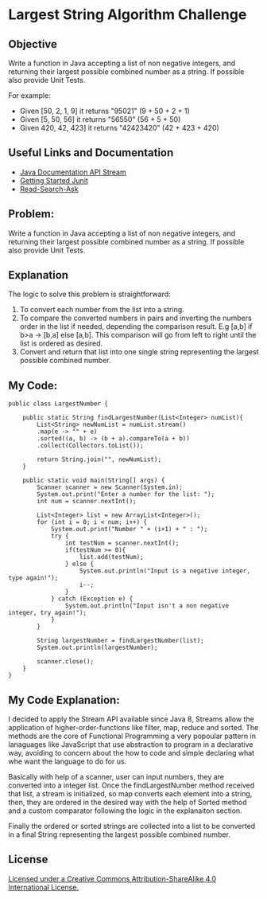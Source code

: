 # Largest String Algorithm Challenge

## Objective

Write a function in Java accepting a list of non negative integers, and returning their largest possible combined number as a string. If possible also provide Unit Tests.

For example: 

+ Given [50, 2, 1, 9] it returns "95021" (9 + 50 + 2 + 1) 
+ Given [5, 50, 56] it returns "56550" (56 + 5 + 50)
+ Given 420, 42, 423] it returns "42423420" (42 + 423 + 420)


## Useful Links and Documentation

+ [Java Documentation API Stream](https://docs.oracle.com/javase/8/docs/api/java/util/stream/Stream.html)
+ [Getting Started Junit](https://github.com/junit-team/junit4/wiki/Getting-started)
+ [Read-Search-Ask](https://medium.freecodecamp.org/read-search-dont-be-afraid-to-ask-743a23c411b4)


## Problem:

Write a function in Java accepting a list of non negative integers, and returning their largest possible combined number as a string. If possible also provide Unit Tests.

## Explanation

The logic to solve this problem is straightforward:

1. To convert each number from the list into a string.
2. To compare the converted numbers in pairs and inverting the numbers order in the list if needed, depending the comparison result. E.g [a,b] if b>a -> [b,a] else [a,b]. This comparison will go from left to right until the list is ordered as desired.
3. Convert and return that list into one single string representing the largest possible combined number.

## My Code:
```
public class LargestNumber {
    
    public static String findLargestNumber(List<Integer> numList){
        List<String> newNumList = numList.stream() 
        .map(e -> "" + e) 
        .sorted((a, b) -> (b + a).compareTo(a + b)) 
        .collect(Collectors.toList());

        return String.join("", newNumList);
    }

    public static void main(String[] args) {
        Scanner scanner = new Scanner(System.in);
        System.out.print("Enter a number for the list: ");
        int num = scanner.nextInt();

		List<Integer> list = new ArrayList<Integer>();
		for (int i = 0; i < num; i++) {
            System.out.print("Number " + (i+1) + " : ");
            try {
                int testNum = scanner.nextInt();
                if(testNum >= 0){
                    list.add(testNum);
                } else {
                    System.out.println("Input is a negative integer, type again!");
                    i--;
                }
            } catch (Exception e) {
                System.out.println("Input isn't a non negative integer, try again!");
            }
        }
        
        String largestNumber = findLargestNumber(list);
        System.out.println(largestNumber);

        scanner.close();
    }
}
```
## My Code Explanation:

I decided to apply the Stream API available since Java 8, Streams allow the application of higher-order-functions like filter, map, reduce and sorted. The methods are the core of Functional Programming a very popoular pattern in lanaguages like JavaScript that use abstraction to program in a declarative way, avoiding to concern about the how to code and simple declaring what whe want the language to do for us.  

Basically with help of a scanner, user can input numbers, they are converted into a integer list. Once the findLargestNumber method received that list, a stream is initialized, so map converts each element into a string, then,  they are ordered in the desired way with the help of Sorted method and a custom comparator following the logic in the explanaiton section.

Finally the ordered or sorted strings are collected into a list to be converted in a final String representing the largest possible combined number.

## License

[Licensed under a Creative Commons Attribution-ShareAlike 4.0 International License.](https://creativecommons.org/licenses/by-sa/4.0/)
